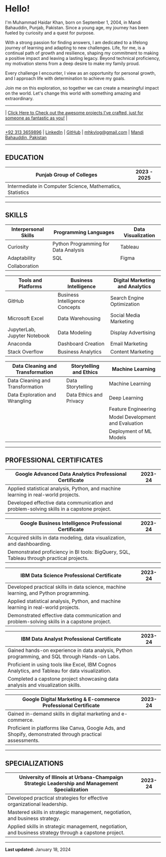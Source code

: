 # Hello!
I'm Muhammad Haidar Khan, born on September 1, 2004, in Mandi Bahauddin, Punjab, Pakistan. Since a young age, my journey has been fueled by curiosity and a quest for purpose.

With a strong passion for finding answers, I am dedicated to a lifelong journey of learning and adapting to new challenges. Life, for me, is a continual path of growth and resilience, shaping my commitment to making a positive impact and leaving a lasting legacy. Beyond technical proficiency, my motivation stems from a deep desire to make my family proud.

Every challenge I encounter, I view as an opportunity for personal growth, and I approach life with determination to achieve my goals.

Join me on this exploration, so together we can create a meaningful impact on the world. Let's change this world with something amazing and extraordinary.

---

| [Click Here to Check out the awesome projects I’ve crafted, just for someone as fantastic as you!](https://mhaidarkhan.github.io/Projects/) |

---

[+92 313 3659896](tel:+923133659896) | [LinkedIn](https://www.linkedin.com/in/haidarkhan) | [GitHub](https://github.com/mhaidarkhan) | [mhkvlog@gmail.com](mailto:mhkvlog@gmail.com) | [Mandi Bahauddin, Pakistan](https://en.wikipedia.org/wiki/Mandi_Bahauddin)

---

## EDUCATION

| **Punjab Group of Colleges** | 2023 - 2025 |
|-----------------------------|--------------|
| Intermediate in Computer Science, Mathematics, Statistics |

---

## SKILLS

| Interpersonal Skills                | Programming Languages                          | Data Visualization         |
|-------------------------------------|------------------------------------------------|-----------------------------|
| Curiosity                           | Python Programming for Data Analysis           | Tableau                     |
| Adaptability                        | SQL                                            | Figma                       |
| Collaboration                       |                                                |                             |

| Tools and Platforms                 | Business Intelligence                          | Digital Marketing and Analytics |
|-------------------------------------|------------------------------------------------|---------------------------------|
| GitHub                              | Business Intelligence Concepts                 | Search Engine Optimization     |
| Microsoft Excel                     | Data Warehousing                               | Social Media Marketing         |
| JupyterLab, Jupyter Notebook        | Data Modeling                                  | Display Advertising            |
| Anaconda                            | Dashboard Creation                             | Email Marketing                |
| Stack Overflow                      | Business Analytics                             | Content Marketing              |

| Data Cleaning and Transformation    | Storytelling and Ethics                        | Machine Learning              |
|-------------------------------------|------------------------------------------------|-------------------------------|
| Data Cleaning and Transformation    | Data Storytelling                              | Machine Learning              |
| Data Exploration and Wrangling      | Data Ethics and Privacy                        | Deep Learning                 |
|                                     |                                               | Feature Engineering            |
|                                     |                                             | Model Development and Evaluation |
|                                     |                                                | Deployment of ML Models       |

---

## PROFESSIONAL CERTIFICATES

| **Google Advanced Data Analytics Professional Certificate** | 2023-24 |
|---------------------------------------------------------|---------|
| Applied statistical analysis, Python, and machine learning in real-world projects. |
| Developed effective data communication and problem-solving skills in a capstone project. |

| **Google Business Intelligence Professional Certificate** | 2023-24 |
|---------------------------------------------------------|---------|
| Acquired skills in data modeling, data visualization, and dashboarding. |
| Demonstrated proficiency in BI tools: BigQuery, SQL, Tableau through practical projects. |

| **IBM Data Science Professional Certificate** | 2023-24 |
|----------------------------------------------|---------|
| Developed practical skills in data science, machine learning, and Python programming. |
| Applied statistical analysis, Python, and machine learning in real-world projects. |
| Demonstrated effective data communication and problem-solving skills in a capstone project. |

| **IBM Data Analyst Professional Certificate** | 2023-24 |
|----------------------------------------------|---------|
| Gained hands-on experience in data analysis, Python programming, and SQL through Hands-on Labs. |
| Proficient in using tools like Excel, IBM Cognos Analytics, and Tableau for data visualization. |
| Completed a capstone project showcasing data analysis and visualization skills. |

| **Google Digital Marketing & E-commerce Professional Certificate** | 2023-24 |
|-----------------------------------------------------------------|---------|
| Gained in-demand skills in digital marketing and e-commerce. |
| Proficient in platforms like Canva, Google Ads, and Shopify, demonstrated through practical assessments. |

---

## SPECIALIZATIONS

| **University of Illinois at Urbana-Champaign Strategic Leadership and Management Specialization** | 2023-24 |
|--------------------------------------------------------------------------------------------------|---------|
| Developed practical strategies for effective organizational leadership. |
| Mastered skills in strategic management, negotiation, and business strategy. |
| Applied skills in strategic management, negotiation, and business strategy through a capstone project. |

---

**Last updated:** January 18, 2024
